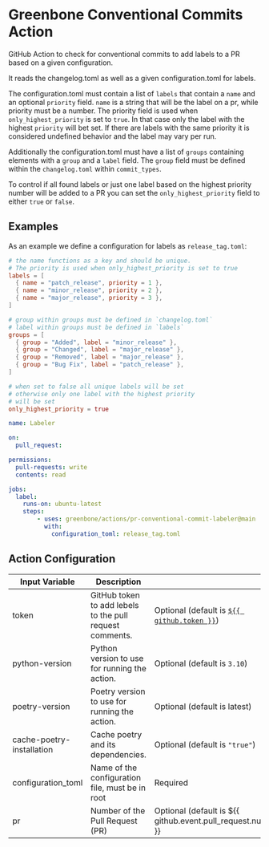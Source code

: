 # Greenbone Conventional Commits Action

GitHub Action to check for conventional commits to add labels to a PR based on a given configuration.

It reads the changelog.toml as well as a given configuration.toml for labels.

The configuration.toml must contain a list of `labels` that contain a `name` and an optional `priority` field.
`name` is a string that will be the label on a pr, while priority must be a number. The priority field is used when `only_highest_priority` is set to `true`. In that case only the label with the highest `priority` will bet set. If there are labels with the same priority it is considered undefined behavior and the label may vary per run.

Additionally the configuration.toml must have a list  of `groups` containing elements with a `group` and a `label` field. The `group` field must be defined within the `changelog.toml` within `commit_types`.

To control if all found labels or just one label based on the highest priority number will be added to a PR you can set the `only_highest_priority` field to either `true` or `false`.


## Examples

As an example we define a configuration for labels as `release_tag.toml`:

```toml
# the name functions as a key and should be unique.
# The priority is used when only_highest_priority is set to true
labels = [
  { name = "patch_release", priority = 1 },
  { name = "minor_release", priority = 2 },
  { name = "major_release", priority = 3 },
]

# group within groups must be defined in `changelog.toml`
# label within groups must be defined in `labels`
groups = [
  { group = "Added", label = "minor_release" },
  { group = "Changed", label = "major_release" },
  { group = "Removed", label = "major_release" },
  { group = "Bug Fix", label = "patch_release" },
]

# when set to false all unique labels will be set
# otherwise only one label with the highest priority
# will be set
only_highest_priority = true
```


```yml
name: Labeler

on:
  pull_request:

permissions:
  pull-requests: write
  contents: read

jobs:
  label:
    runs-on: ubuntu-latest
    steps:
        - uses: greenbone/actions/pr-conventional-commit-labeler@main
          with:
            configuration_toml: release_tag.toml
```


## Action Configuration

|Input Variable|Description| |
|--------------|-----------|-|
| token | GitHub token to add lebels to the pull request comments. | Optional (default is [`${{ github.token }}`](https://docs.github.com/en/actions/learn-github-actions/contexts#github-context)) |
| python-version | Python version to use for running the action. | Optional (default is `3.10`) |
| poetry-version | Poetry version to use for running the action. | Optional (default is latest) |
| cache-poetry-installation | Cache poetry and its dependencies. | Optional (default is `"true"`) |
| configuration_toml| Name of the configuration file, must be in root | Required  |
| pr | Number of the Pull Request (PR) | Optional (default is ${{ github.event.pull_request.number }} |

